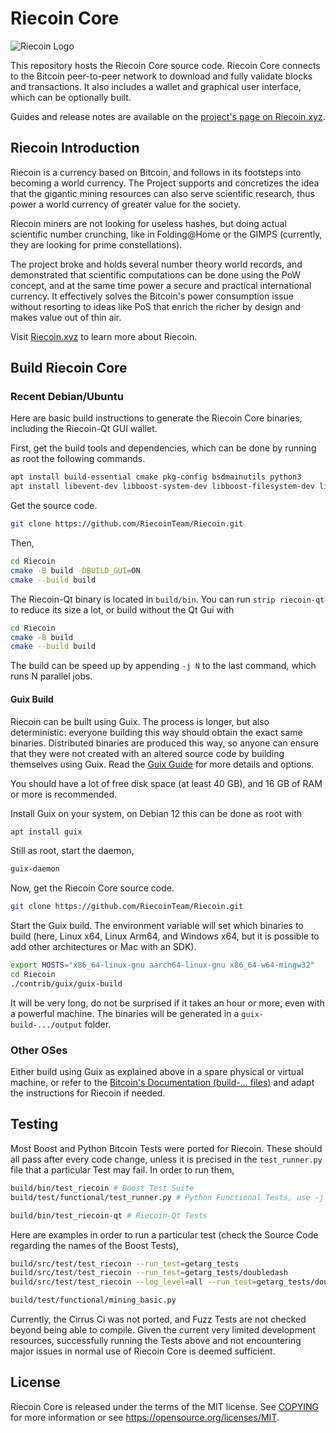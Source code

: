 # Riecoin Core

![Riecoin Logo](https://riecoin.xyz/Logos/Riecoin128.png)

This repository hosts the Riecoin Core source code. Riecoin Core connects to the Bitcoin peer-to-peer network to download and fully validate blocks and transactions. It also includes a wallet and graphical user interface, which can be optionally built.

Guides and release notes are available on the [project's page on Riecoin.xyz](https://riecoin.xyz/Core/).

## Riecoin Introduction

Riecoin is a currency based on Bitcoin, and follows in its footsteps into becoming a world currency. The Project supports and concretizes the idea that the gigantic mining resources can also serve scientific research, thus power a world currency of greater value for the society.

Riecoin miners are not looking for useless hashes, but doing actual scientific number crunching, like in Folding@Home or the GIMPS (currently, they are looking for prime constellations).

The project broke and holds several number theory world records, and demonstrated that scientific computations can be done using the PoW concept, and at the same time power a secure and practical international currency. It effectively solves the Bitcoin's power consumption issue without resorting to ideas like PoS that enrich the richer by design and makes value out of thin air.

Visit [Riecoin.xyz](https://riecoin.xyz/) to learn more about Riecoin.

## Build Riecoin Core

### Recent Debian/Ubuntu

Here are basic build instructions to generate the Riecoin Core binaries, including the Riecoin-Qt GUI wallet.

First, get the build tools and dependencies, which can be done by running as root the following commands.

```bash
apt install build-essential cmake pkg-config bsdmainutils python3
apt install libevent-dev libboost-system-dev libboost-filesystem-dev libboost-test-dev libboost-thread-dev qt6-base-dev qt6-tools-dev qt6-l10n-tools qt6-wayland libgmp-dev libsqlite3-dev libqrencode-dev
```

Get the source code.

```bash
git clone https://github.com/RiecoinTeam/Riecoin.git
```

Then,

```bash
cd Riecoin
cmake -B build -DBUILD_GUI=ON
cmake --build build
```

The Riecoin-Qt binary is located in `build/bin`. You can run `strip riecoin-qt` to reduce its size a lot, or build without the Qt Gui with

```bash
cd Riecoin
cmake -B build
cmake --build build
```

The build can be speed up by appending `-j N` to the last command, which runs N parallel jobs.

#### Guix Build

Riecoin can be built using Guix. The process is longer, but also deterministic: everyone building this way should obtain the exact same binaries. Distributed binaries are produced this way, so anyone can ensure that they were not created with an altered source code by building themselves using Guix. Read the [Guix Guide](contrib/guix/README.md) for more details and options.

You should have a lot of free disk space (at least 40 GB), and 16 GB of RAM or more is recommended.

Install Guix on your system, on Debian 12 this can be done as root with

```bash
apt install guix
```

Still as root, start the daemon,

```bash
guix-daemon
```

Now, get the Riecoin Core source code.

```bash
git clone https://github.com/RiecoinTeam/Riecoin.git
```

Start the Guix build. The environment variable will set which binaries to build (here, Linux x64, Linux Arm64, and Windows x64, but it is possible to add other architectures or Mac with an SDK).

```bash
export HOSTS="x86_64-linux-gnu aarch64-linux-gnu x86_64-w64-mingw32"
cd Riecoin
./contrib/guix/guix-build
```

It will be very long, do not be surprised if it takes an hour or more, even with a powerful machine. The binaries will be generated in a `guix-build-.../output` folder.

### Other OSes

Either build using Guix as explained above in a spare physical or virtual machine, or refer to the [Bitcoin's Documentation (build-... files)](https://github.com/bitcoin/bitcoin/tree/master/doc) and adapt the instructions for Riecoin if needed.

## Testing

Most Boost and Python Bitcoin Tests were ported for Riecoin. These should all pass after every code change, unless it is precised in the `test_runner.py` file that a particular Test may fail. In order to run them,

```bash
build/bin/test_riecoin # Boost Test Suite
build/test/functional/test_runner.py # Python Functional Tests, use -j N for N jobs

build/bin/test_riecoin-qt # Riecoin-Qt Tests
```

Here are examples in order to run a particular test (check the Source Code regarding the names of the Boost Tests),

```bash
build/src/test/test_riecoin --run_test=getarg_tests
build/src/test/test_riecoin --run_test=getarg_tests/doubledash
build/src/test/test_riecoin --log_level=all --run_test=getarg_tests/doubledash

build/test/functional/mining_basic.py
```

Currently, the Cirrus Ci was not ported, and Fuzz Tests are not checked beyond being able to compile. Given the current very limited development resources, successfully running the Tests above and not encountering major issues in normal use of Riecoin Core is deemed sufficient.

## License

Riecoin Core is released under the terms of the MIT license. See [COPYING](COPYING) for more information or see https://opensource.org/licenses/MIT.
